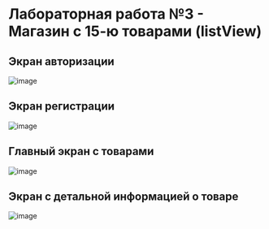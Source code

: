 # Лабораторная работа №3 - Магазин с 15-ю товарами (listView)
## Экран авторизации 
![image](https://github.com/vanbyte02/lab_3_27.02.24/assets/144317893/d3933186-6383-4ec0-9b6c-51ee6cc560b9)

## Экран регистрации 
![image](https://github.com/vanbyte02/lab_3_27.02.24/assets/144317893/89084f4f-3460-49a6-afbd-afa27395eedb)

## Главный экран с товарами 

![image](https://github.com/vanbyte02/lab_3_27.02.24/assets/144317893/c5237a15-a8e9-4fe4-849f-624fa89d28f1)

## Экран с детальной информацией о товаре 

![image](https://github.com/vanbyte02/lab_3_27.02.24/assets/144317893/507e2c69-7ba7-4700-bcab-ee29534f1e26)
